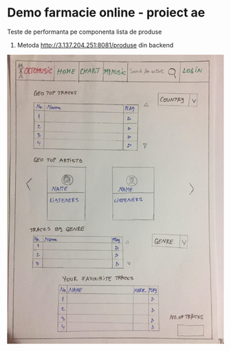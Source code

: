 # Demo farmacie online - proiect ae
Teste de performanta pe componenta lista de produse

1. Metoda http://3.137.204.251:8081/produse din backend

![alt_text](https://github.com/georgianabratucu/webtech-octomusic/blob/master/images/1.jpg)
